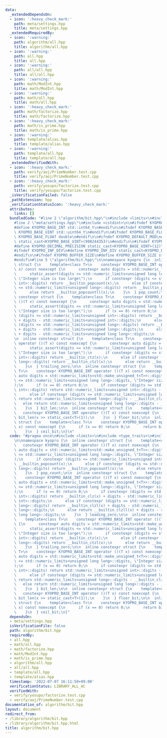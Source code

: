 ```yaml
---
data:
  _extendedDependsOn:
  - icon: ':heavy_check_mark:'
    path: meta/settings.hpp
    title: meta/settings.hpp
  _extendedRequiredBy:
  - icon: ':warning:'
    path: algorithm/all.hpp
    title: algorithm/all.hpp
  - icon: ':warning:'
    path: all.hpp
    title: all.hpp
  - icon: ':warning:'
    path: all/all.hpp
    title: all/all.hpp
  - icon: ':warning:'
    path: math/ModInt.hpp
    title: math/ModInt.hpp
  - icon: ':warning:'
    path: math/all.hpp
    title: math/all.hpp
  - icon: ':heavy_check_mark:'
    path: math/factorize.hpp
    title: math/factorize.hpp
  - icon: ':heavy_check_mark:'
    path: math/is_prime.hpp
    title: math/is_prime.hpp
  - icon: ':warning:'
    path: template/alias.hpp
    title: template/alias.hpp
  - icon: ':warning:'
    path: template/all.hpp
    title: template/all.hpp
  _extendedVerifiedWith:
  - icon: ':heavy_check_mark:'
    path: verify/aoj/PrimeNumber.test.cpp
    title: verify/aoj/PrimeNumber.test.cpp
  - icon: ':heavy_check_mark:'
    path: verify/yosupo/factorize.test.cpp
    title: verify/yosupo/factorize.test.cpp
  _isVerificationFailed: false
  _pathExtension: hpp
  _verificationStatusIcon: ':heavy_check_mark:'
  attributes:
    links: []
  bundledCode: "#line 2 \"algorithm/bit.hpp\"\n#include <limits>\n#include <type_traits>\n\
    #line 2 \"meta/settings.hpp\"\n#include <cstdint>\n\n#ifndef KYOPRO_BASE_INT\n\
    #define KYOPRO_BASE_INT std::int64_t\n#endif\n\n#ifndef KYOPRO_BASE_UINT\n#define\
    \ KYOPRO_BASE_UINT std::uint64_t\n#endif\n\n#ifndef KYOPRO_BASE_FLOAT\n#define\
    \ KYOPRO_BASE_FLOAT double\n#endif\n\n#ifndef KYOPRO_DEFAULT_MOD\n#define KYOPRO_DEFAULT_MOD\
    \ static_cast<KYOPRO_BASE_UINT>(998244353)\n#endif\n\n#ifndef KYOPRO_DECIMAL_PRECISION\n\
    #define KYOPRO_DECIMAL_PRECISION static_cast<KYOPRO_BASE_UINT>(12)\n#endif\n\n\
    #ifndef KYOPRO_INF_DIV\n#define KYOPRO_INF_DIV static_cast<KYOPRO_BASE_UINT>(3)\n\
    #endif\n\n#ifndef KYOPRO_BUFFER_SIZE\n#define KYOPRO_BUFFER_SIZE static_cast<KYOPRO_BASE_UINT>(2048)\n\
    #endif\n#line 5 \"algorithm/bit.hpp\"\n\nnamespace kyopro {\n  inline constexpr\
    \ struct {\n    template<class T>\n    constexpr KYOPRO_BASE_INT operator ()(T\
    \ x) const noexcept {\n      constexpr auto digits = std::numeric_limits<std::make_unsigned_t<T>>::digits;\n\
    \      static_assert(digits <= std::numeric_limits<unsigned long long>::digits,\
    \ \"Integer size is too large\");\n      if constexpr (digits <= std::numeric_limits<unsigned\
    \ int>::digits) return __builtin_popcount(x);\n      else if constexpr (digits\
    \ <= std::numeric_limits<unsigned long>::digits) return __builtin_popcountl(x);\n\
    \      else return __builtin_popcountll(x);\n    }\n  } pop_count;\n\n  inline\
    \ constexpr struct {\n    template<class T>\n    constexpr KYOPRO_BASE_INT operator\
    \ ()(T x) const noexcept {\n      constexpr auto digits = std::numeric_limits<std::make_unsigned_t<T>>::digits;\n\
    \      static_assert(digits <= std::numeric_limits<unsigned long long>::digits,\
    \ \"Integer size is too large\");\n      if (x == 0) return 0;\n      if constexpr\
    \ (digits <= std::numeric_limits<unsigned int>::digits) return __builtin_clz(x)\
    \ + digits - std::numeric_limits<unsigned int>::digits;\n      else if constexpr\
    \ (digits <= std::numeric_limits<unsigned long>::digits) return __builtin_clzl(x)\
    \ + digits - std::numeric_limits<unsigned long>::digits;\n      else return __builtin_clzll(x)\
    \ + digits - std::numeric_limits<unsigned long long>::digits;\n    }\n  } leading_zero;\n\
    \n  inline constexpr struct {\n    template<class T>\n    constexpr KYOPRO_BASE_INT\
    \ operator ()(T x) const noexcept {\n      constexpr auto digits = std::numeric_limits<std::make_unsigned_t<T>>::digits;\n\
    \      static_assert(digits <= std::numeric_limits<unsigned long long>::digits,\
    \ \"Integer size is too large\");\n      if constexpr (digits <= std::numeric_limits<unsigned\
    \ int>::digits) return __builtin_ctz(x);\n      else if constexpr (digits <= std::numeric_limits<unsigned\
    \ long>::digits) return __builtin_ctzl(x);\n      else return __builtin_ctzll(x);\n\
    \    }\n  } trailing_zero;\n\n  inline constexpr struct {\n    template<class\
    \ T>\n    constexpr KYOPRO_BASE_INT operator ()(T x) const noexcept {\n      constexpr\
    \ auto digits = std::numeric_limits<std::make_unsigned_t<T>>::digits;\n      static_assert(digits\
    \ <= std::numeric_limits<unsigned long long>::digits, \"Integer size is too large\"\
    );\n      if (x == 0) return 0;\n      if constexpr (digits <= std::numeric_limits<unsigned\
    \ int>::digits) return std::numeric_limits<unsigned int>::digits - __builtin_clz(x);\n\
    \      else if constexpr (digits <= std::numeric_limits<unsigned long>::digits)\
    \ return std::numeric_limits<unsigned long>::digits - __builtin_clzl(x);\n   \
    \   else return std::numeric_limits<unsigned long long>::digits - __builtin_clzll(x);\n\
    \    }\n  } bit_len;\n\n  inline constexpr struct {\n    template<class T>\n \
    \   constexpr KYOPRO_BASE_INT operator ()(T x) const noexcept {\n      return\
    \ bit_len(x >> static_cast<T>(1));\n    }\n  } floor_bit;\n\n  inline constexpr\
    \ struct {\n    template<class T>\n    constexpr KYOPRO_BASE_INT operator ()(T\
    \ x) const noexcept {\n      if (x == 0) return 0;\n      return bit_len(x - static_cast<T>(1));\n\
    \    }\n  } ceil_bit;\n}\n"
  code: "#pragma once\n#include <limits>\n#include <type_traits>\n#include \"../meta/settings.hpp\"\
    \n\nnamespace kyopro {\n  inline constexpr struct {\n    template<class T>\n \
    \   constexpr KYOPRO_BASE_INT operator ()(T x) const noexcept {\n      constexpr\
    \ auto digits = std::numeric_limits<std::make_unsigned_t<T>>::digits;\n      static_assert(digits\
    \ <= std::numeric_limits<unsigned long long>::digits, \"Integer size is too large\"\
    );\n      if constexpr (digits <= std::numeric_limits<unsigned int>::digits) return\
    \ __builtin_popcount(x);\n      else if constexpr (digits <= std::numeric_limits<unsigned\
    \ long>::digits) return __builtin_popcountl(x);\n      else return __builtin_popcountll(x);\n\
    \    }\n  } pop_count;\n\n  inline constexpr struct {\n    template<class T>\n\
    \    constexpr KYOPRO_BASE_INT operator ()(T x) const noexcept {\n      constexpr\
    \ auto digits = std::numeric_limits<std::make_unsigned_t<T>>::digits;\n      static_assert(digits\
    \ <= std::numeric_limits<unsigned long long>::digits, \"Integer size is too large\"\
    );\n      if (x == 0) return 0;\n      if constexpr (digits <= std::numeric_limits<unsigned\
    \ int>::digits) return __builtin_clz(x) + digits - std::numeric_limits<unsigned\
    \ int>::digits;\n      else if constexpr (digits <= std::numeric_limits<unsigned\
    \ long>::digits) return __builtin_clzl(x) + digits - std::numeric_limits<unsigned\
    \ long>::digits;\n      else return __builtin_clzll(x) + digits - std::numeric_limits<unsigned\
    \ long long>::digits;\n    }\n  } leading_zero;\n\n  inline constexpr struct {\n\
    \    template<class T>\n    constexpr KYOPRO_BASE_INT operator ()(T x) const noexcept\
    \ {\n      constexpr auto digits = std::numeric_limits<std::make_unsigned_t<T>>::digits;\n\
    \      static_assert(digits <= std::numeric_limits<unsigned long long>::digits,\
    \ \"Integer size is too large\");\n      if constexpr (digits <= std::numeric_limits<unsigned\
    \ int>::digits) return __builtin_ctz(x);\n      else if constexpr (digits <= std::numeric_limits<unsigned\
    \ long>::digits) return __builtin_ctzl(x);\n      else return __builtin_ctzll(x);\n\
    \    }\n  } trailing_zero;\n\n  inline constexpr struct {\n    template<class\
    \ T>\n    constexpr KYOPRO_BASE_INT operator ()(T x) const noexcept {\n      constexpr\
    \ auto digits = std::numeric_limits<std::make_unsigned_t<T>>::digits;\n      static_assert(digits\
    \ <= std::numeric_limits<unsigned long long>::digits, \"Integer size is too large\"\
    );\n      if (x == 0) return 0;\n      if constexpr (digits <= std::numeric_limits<unsigned\
    \ int>::digits) return std::numeric_limits<unsigned int>::digits - __builtin_clz(x);\n\
    \      else if constexpr (digits <= std::numeric_limits<unsigned long>::digits)\
    \ return std::numeric_limits<unsigned long>::digits - __builtin_clzl(x);\n   \
    \   else return std::numeric_limits<unsigned long long>::digits - __builtin_clzll(x);\n\
    \    }\n  } bit_len;\n\n  inline constexpr struct {\n    template<class T>\n \
    \   constexpr KYOPRO_BASE_INT operator ()(T x) const noexcept {\n      return\
    \ bit_len(x >> static_cast<T>(1));\n    }\n  } floor_bit;\n\n  inline constexpr\
    \ struct {\n    template<class T>\n    constexpr KYOPRO_BASE_INT operator ()(T\
    \ x) const noexcept {\n      if (x == 0) return 0;\n      return bit_len(x - static_cast<T>(1));\n\
    \    }\n  } ceil_bit;\n}"
  dependsOn:
  - meta/settings.hpp
  isVerificationFile: false
  path: algorithm/bit.hpp
  requiredBy:
  - all.hpp
  - math/all.hpp
  - math/factorize.hpp
  - math/ModInt.hpp
  - math/is_prime.hpp
  - algorithm/all.hpp
  - all/all.hpp
  - template/all.hpp
  - template/alias.hpp
  timestamp: '2022-07-07 16:11:50+09:00'
  verificationStatus: LIBRARY_ALL_AC
  verifiedWith:
  - verify/yosupo/factorize.test.cpp
  - verify/aoj/PrimeNumber.test.cpp
documentation_of: algorithm/bit.hpp
layout: document
redirect_from:
- /library/algorithm/bit.hpp
- /library/algorithm/bit.hpp.html
title: algorithm/bit.hpp
---
```

